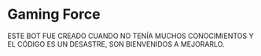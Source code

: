 # Gaming Force

ESTE BOT FUE CREADO CUANDO NO TENÍA MUCHOS CONOCIMIENTOS Y EL CÓDIGO ES UN DESASTRE, SON BIENVENIDOS A MEJORARLO.
